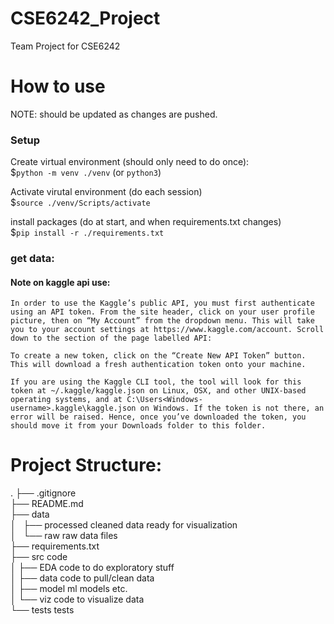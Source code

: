 # CSE6242_Project
Team Project for CSE6242

# How to use
NOTE: should be updated as changes are pushed.

### Setup
Create virtual environment (should only need to do once):  
$`python -m venv ./venv`  (or `python3`)  

Activate virutal environment (do each session)  
$`source ./venv/Scripts/activate`  

install packages (do at start, and when requirements.txt changes)  
$`pip install -r ./requirements.txt`  

### get data:
#### Note on kaggle api use:
```
In order to use the Kaggle’s public API, you must first authenticate using an API token. From the site header, click on your user profile picture, then on “My Account” from the dropdown menu. This will take you to your account settings at https://www.kaggle.com/account. Scroll down to the section of the page labelled API:

To create a new token, click on the “Create New API Token” button. This will download a fresh authentication token onto your machine.

If you are using the Kaggle CLI tool, the tool will look for this token at ~/.kaggle/kaggle.json on Linux, OSX, and other UNIX-based operating systems, and at C:\Users<Windows-username>.kaggle\kaggle.json on Windows. If the token is not there, an error will be raised. Hence, once you’ve downloaded the token, you should move it from your Downloads folder to this folder.
```




# Project Structure:
.
├── .gitignore  
├── README.md  
├── data  
│   ├── processed       cleaned data ready for visualization  
│   └── raw             raw data files  
├── requirements.txt      
├── src                 code  
│    ├── EDA            code to do exploratory stuff  
│    ├── data           code to pull/clean data  
│    ├── model          ml models etc.  
│    └── viz            code to visualize data  
└── tests               tests      

